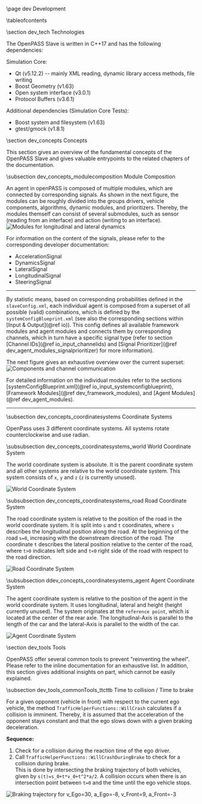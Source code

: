 \page dev Development

\tableofcontents

\section dev_tech Technologies

The OpenPASS Slave is written in C++17 and has the following dependencies:

Simulation Core:
- Qt (v5.12.2) -- mainly XML reading, dynamic library access methods, file writing
- Boost Geometry (v1.63)
- Open system interface (v3.0.1)
- Protocol Buffers (v3.6.1)

Additional dependencies (Simulation Core Tests):
- Boost system and filesystem (v1.63)
- gtest/gmock (v1.8.1)

\section dev_concepts Concepts

This section gives an overview of the fundamental concepts of the OpenPASS Slave and gives valuable entrypoints to the related chapters of the documentation.

\subsection dev_concepts_modulecomposition Module Composition

An agent in openPASS is composed of multiple modules, which are connected by corresponding signals.
As shown in the next figure, the modules can be roughly divided into the groups drivers, vehicle components, algorithms, dynamic modules, and prioritizers. 
Thereby, the modules themself can consist of several submodules, such as sensor (reading from an interface) and action (writing to an interface).
![Modules for longitudinal and lateral dynamics](DynamicsModules.png)

For information on the content of the signals, please refer to the corresponding developer documentation:
- AccelerationSignal
- DynamicsSignal
- LateralSignal
- LongitudinalSignal
- SteeringSignal


---

By statistic means, based on corresponding probabilities defined in the `slaveConfig.xml`, each individual agent is composed from a superset of all possible (valid) combinations, which is defined by the `systemConfigBlueprint.xml` (see also the corresponding sections within [Input & Output](@ref io)).
This config defines all available framework modules and agent modules and connects them by corresponding channels, which in turn have a specific signal type (refer to section [Channel IDs](@ref io_input_channelids) and [Signal Prioritizer](@ref dev_agent_modules_signalprioritizer) for more information).

The next figure gives an exhaustive overview over the current superset:
![Components and channel communication](ComponentsChannelCommunicationDiagram.svg)

For detailed information on the individual modules refer to the sections [systemConfigBlueprint.xml](@ref io_input_systemconfigblueprint), [Framework Modules](@ref dev_framework_modules), and [Agent Modules](@ref dev_agent_modules).

---

\subsection dev_concepts_coordinatesystems Coordinate Systems

OpenPass uses 3 different coordinate systems.
All systems rotate counterclockwise and use radian.

\subsubsection dev_concepts_coordinatesystems_world World Coordinate System

The world coordinate system is absolute. It is the parent coordinate system and all other systems are relative to the world coordinate system.
This system consists of `x`, `y` and `z` (`z` is currently unused).

![World Coordinate System](WorldCoordinateSystem.png)

\subsubsection dev_concepts_coordinatesystems_road Road Coordinate System

The road coordinate system is relative to the position of the road in the world coordinate system. 
It is split into `s` and `t` coordinates, where `s` describes the longitudinal position along the road. 
At the beginning of the road `s=0`, increasing with the downstream direction of the road.
The coordinate `t` describes the lateral position relative to the center of the road, where `t>0` indicates left side and `t<0` right side of the road with respect to the road direction. 

![Road Coordinate System](RoadCoordinateSystem.png)

\subsubsection ddev_concepts_coordinatesystems_agent Agent Coordinate System

The agent coordinate system is relative to the position of the agent in the world coordinate system. 
It uses longitudinal, lateral and height (height currently unused).
The system originates at the `reference point`, which is located at the center of the rear axle. 
The longitudinal-Axis is parallel to the length of the car and the lateral-Axis is parallel to the width of the car.

![Agent Coordinate System](AgentCoordinateSystem.png)

\section dev_tools Tools

OpenPASS offer several common tools to prevent "reinventing the wheel".
Please refer to the inline documentation for an exhaustive list.
In addition, this section gives additional insights on part, which cannot be easily explained.

\subsection dev_tools_commonTools_ttcttb Time to collision / Time to brake

For a given opponent (vehicle in front) with respect to the current ego vehicle, the method `TrafficHelperFunctions::WillCrash` calculates if a collision is imminent.
Thereby, it is assumed that the acceleration of the opponent stays constant and that the ego slows down with a given braking deceleration.  

**Sequence:**  
1. Check for a collision during the reaction time of the ego driver.
2. Call `TrafficHelperFunctions::WillCrashDuringBrake` to check for a collision during brake.  
   This is done by intersecting the braking trajectory of both vehicles, given by `s(t)=s_0+t*v_0+t^2*a/2`. 
   A collision occurs when there is an intersection point between `t=0` and the time until the ego vehicle stops.

![Braking trajectory for v_Ego=30, a_Ego=-8, v_Front=9, a_Front=-3](WillCrashIllustration.png)
